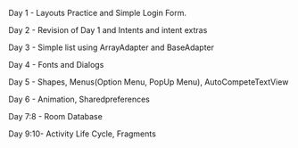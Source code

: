 
Day 1 	- Layouts Practice and Simple Login Form.

Day 2 	- Revision of Day 1 and Intents and intent extras

Day 3 	- Simple list using ArrayAdapter and BaseAdapter

Day 4 	- Fonts and Dialogs

Day 5 	- Shapes, Menus(Option Menu, PopUp Menu), AutoCompeteTextView

Day 6 	- Animation, Sharedpreferences

Day 7:8	- Room Database

Day 9:10- Activity Life Cycle, Fragments
